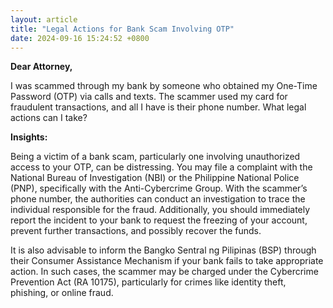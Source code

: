 ```yaml
---
layout: article
title: "Legal Actions for Bank Scam Involving OTP"
date: 2024-09-16 15:24:52 +0800
---
```


<p><strong>Dear Attorney,</strong></p><p>I was scammed through my bank by someone who obtained my One-Time Password (OTP) via calls and texts. The scammer used my card for fraudulent transactions, and all I have is their phone number. What legal actions can I take?</p><p><strong>Insights:</strong></p><p>Being a victim of a bank scam, particularly one involving unauthorized access to your OTP, can be distressing. You may file a complaint with the National Bureau of Investigation (NBI) or the Philippine National Police (PNP), specifically with the Anti-Cybercrime Group. With the scammer’s phone number, the authorities can conduct an investigation to trace the individual responsible for the fraud. Additionally, you should immediately report the incident to your bank to request the freezing of your account, prevent further transactions, and possibly recover the funds.</p><p>It is also advisable to inform the Bangko Sentral ng Pilipinas (BSP) through their Consumer Assistance Mechanism if your bank fails to take appropriate action. In such cases, the scammer may be charged under the Cybercrime Prevention Act (RA 10175), particularly for crimes like identity theft, phishing, or online fraud.</p>